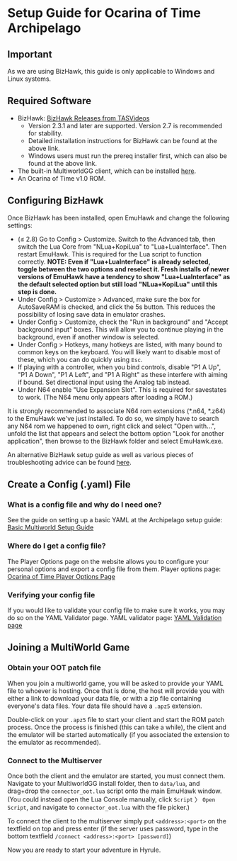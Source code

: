 # Setup Guide for Ocarina of Time Archipelago

## Important

As we are using BizHawk, this guide is only applicable to Windows and Linux systems.

## Required Software

- BizHawk: [BizHawk Releases from TASVideos](https://tasvideos.org/BizHawk/ReleaseHistory)
  - Version 2.3.1 and later are supported. Version 2.7 is recommended for stability.
  - Detailed installation instructions for BizHawk can be found at the above link.
  - Windows users must run the prereq installer first, which can also be found at the above link.
- The built-in MultiworldGG client, which can be installed [here](https://github.com/MultiworldGG/MultiworldGG/releases).
- An Ocarina of Time v1.0 ROM.

## Configuring BizHawk

Once BizHawk has been installed, open EmuHawk and change the following settings:

- (≤ 2.8) Go to Config > Customize. Switch to the Advanced tab, then switch the Lua Core from "NLua+KopiLua" to
  "Lua+LuaInterface". Then restart EmuHawk. This is required for the Lua script to function correctly.
  **NOTE: Even if "Lua+LuaInterface" is already selected, toggle between the two options and reselect it. Fresh installs** 
  **of newer versions of EmuHawk have a tendency to show "Lua+LuaInterface" as the default selected option but still load** 
  **"NLua+KopiLua" until this step is done.**
- Under Config > Customize > Advanced, make sure the box for AutoSaveRAM is checked, and click the 5s button.
  This reduces the possibility of losing save data in emulator crashes.
- Under Config > Customize, check the "Run in background" and "Accept background input" boxes. This will allow you to
  continue playing in the background, even if another window is selected.
- Under Config > Hotkeys, many hotkeys are listed, with many bound to common keys on the keyboard. You will likely want
  to disable most of these, which you can do quickly using `Esc`.
- If playing with a controller, when you bind controls, disable "P1 A Up", "P1 A Down", "P1 A Left", and "P1 A Right"
  as these interfere with aiming if bound. Set directional input using the Analog tab instead.
- Under N64 enable "Use Expansion Slot". This is required for savestates to work.
  (The N64 menu only appears after loading a ROM.)

It is strongly recommended to associate N64 rom extensions (\*.n64, \*.z64) to the EmuHawk we've just installed.
To do so, we simply have to search any N64 rom we happened to own, right click and select "Open with...", unfold
the list that appears and select the bottom option "Look for another application", then browse to the BizHawk folder
and select EmuHawk.exe.

An alternative BizHawk setup guide as well as various pieces of troubleshooting advice can be found
[here](https://wiki.ootrandomizer.com/index.php?title=Bizhawk).

## Create a Config (.yaml) File

### What is a config file and why do I need one?

See the guide on setting up a basic YAML at the Archipelago setup
guide: [Basic Multiworld Setup Guide](/tutorial/MultiworldGG/setup/en)

### Where do I get a config file?

The Player Options page on the website allows you to configure your personal options and export a config file from
them. Player options page: [Ocarina of Time Player Options Page](/games/Ocarina%20of%20Time/player-options)

### Verifying your config file

If you would like to validate your config file to make sure it works, you may do so on the YAML Validator page. YAML
validator page: [YAML Validation page](/mysterycheck)

## Joining a MultiWorld Game

### Obtain your OOT patch file

When you join a multiworld game, you will be asked to provide your YAML file to whoever is hosting. Once that is done,
the host will provide you with either a link to download your data file, or with a zip file containing everyone's data
files. Your data file should have a `.apz5` extension.

Double-click on your `.apz5` file to start your client and start the ROM patch process. Once the process is finished
(this can take a while), the client and the emulator will be started automatically (if you associated the extension
to the emulator as recommended).

### Connect to the Multiserver

Once both the client and the emulator are started, you must connect them. Navigate to your MultiworldGG install folder,
then to `data/lua`, and drag+drop the `connector_oot.lua` script onto the main EmuHawk window. (You could instead open
the Lua Console manually, click `Script` 〉 `Open Script`, and navigate to `connector_oot.lua` with the file picker.)

To connect the client to the multiserver simply put `<address>:<port>` on the textfield on top and press enter (if the
server uses password, type in the bottom textfield `/connect <address>:<port> [password]`)

Now you are ready to start your adventure in Hyrule.
